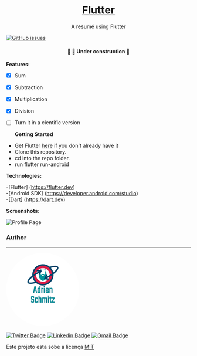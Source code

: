 <h1 align="center">
    <a href="https://flutter.dev/"> Flutter</a>
</h1>
<p align="center"> A resumé using Flutter</p>


<a href="https://github.com/adrienschmitz/profile_app/issues"><img alt="GitHub issues" src="https://img.shields.io/github/issues/adrienschmitz/profile_app"></a>


<h4 align="center"> 
	🚧   🚀 Under construction  🚧
</h4>


<b>Features:</b>

- [x] Sum
- [x] Subtraction
- [x] Multiplication
- [x] Division
- [ ] Turn it in a cientific version



  <b>Getting Started</b>

- Get Flutter <a href="https://flutter.dev" rel="nofollow">here</a> if you don't already have it
- Clone this repository.
- cd into the repo folder.
- run flutter run-android

<b>Technologies:</b>

 -[Flutter] (<a href="https://flutter.dev" rel="nofollow">https://flutter.dev</a>)<br/>
 -[Android SDK] (<a href="https://developer.android.com/studio" rel="nofollow">https://developer.android.com/studio</a>)<br/>
 -[Dart] (<a href="https://dart.dev" rel="nofollow">https://dart.dev</a>)
 

<b>Screenshots:</b>

 <img alt="Profile Page" title="Profile Page" src="./assets/screenshots/Captura de tela 2021-03-27 095253.png" />

 
 
### Author
---

 <img style="border-radius: 50%;" src="./assets/screenshots/adrien_logo.png" alt=""/>
 
[![Twitter Badge](https://img.shields.io/badge/-@adrienschmitz-1ca0f1?style=flat-square&labelColor=1ca0f1&logo=twitter&logoColor=white&link=https://twitter.com/adrienschmitz)](https://twitter.com/adrienschmitz) [![Linkedin Badge](https://img.shields.io/badge/-adrienschmitz-blue?style=flat-square&logo=Linkedin&logoColor=white&link=https://www.linkedin.com/in/adrienschmitz/)](https://www.linkedin.com/in/adrienschmitz/) 
[![Gmail Badge](https://img.shields.io/badge/-adriens.schmitz@gmail.com-c14438?style=flat-square&logo=Gmail&logoColor=white&link=mailto:adrien.schmitz@gmail.com)](mailto:adrien.schmitz@gmail.com)

Este projeto esta sobe a licença <a href="https://github.com//adrienschmitz/profile_app/blob/main/LICENSE">MIT</a>
